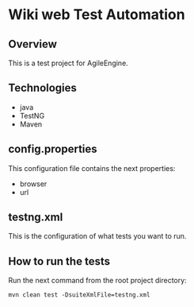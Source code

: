 # Wiki web Test Automation

## Overview
This is a test project for AgileEngine.

## Technologies
- java
- TestNG
- Maven

## config.properties
This configuration file contains the next properties:
- browser
- url

## testng.xml
This is the configuration of what tests you want to run.

## How to run the tests
Run the next command from the root project directory:

`mvn clean test -DsuiteXmlFile=testng.xml`